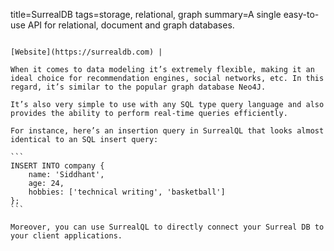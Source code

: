 title=SurrealDB
tags=storage, relational, graph
summary=A single easy-to-use API for relational, document and graph databases.
~~~~~~

[Website](https://surrealdb.com) | 

When it comes to data modeling it’s extremely flexible, making it an ideal choice for recommendation engines, social networks, etc. In this regard, it’s similar to the popular graph database Neo4J. 

It’s also very simple to use with any SQL type query language and also provides the ability to perform real-time queries efficiently. 

For instance, here’s an insertion query in SurrealQL that looks almost identical to an SQL insert query:

```
INSERT INTO company {
	name: 'Siddhant',
	age: 24,
	hobbies: ['technical writing', 'basketball']
};
```

Moreover, you can use SurrealQL to directly connect your Surreal DB to your client applications. 